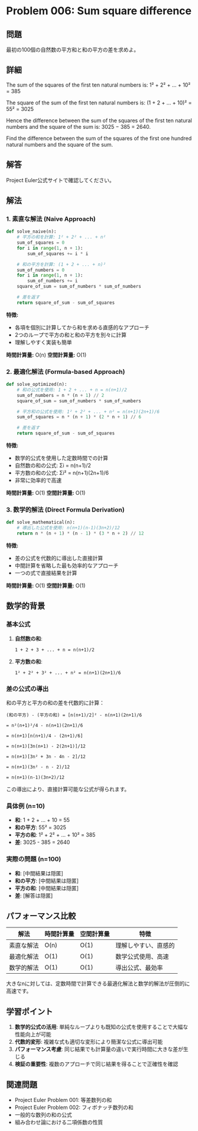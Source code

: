 # Problem 006: Sum square difference

## 問題
最初の100個の自然数の平方和と和の平方の差を求めよ。

## 詳細
The sum of the squares of the first ten natural numbers is:
1² + 2² + ... + 10² = 385

The square of the sum of the first ten natural numbers is:
(1 + 2 + ... + 10)² = 55² = 3025

Hence the difference between the sum of the squares of the first ten natural numbers and the square of the sum is: 3025 − 385 = 2640.

Find the difference between the sum of the squares of the first one hundred natural numbers and the square of the sum.

## 解答

Project Euler公式サイトで確認してください。

## 解法

### 1. 素直な解法 (Naive Approach)
```python
def solve_naive(n):
    # 平方の和を計算: 1² + 2² + ... + n²
    sum_of_squares = 0
    for i in range(1, n + 1):
        sum_of_squares += i * i

    # 和の平方を計算: (1 + 2 + ... + n)²
    sum_of_numbers = 0
    for i in range(1, n + 1):
        sum_of_numbers += i
    square_of_sum = sum_of_numbers * sum_of_numbers

    # 差を返す
    return square_of_sum - sum_of_squares
```

**特徴:**
- 各項を個別に計算してから和を求める直感的なアプローチ
- 2つのループで平方の和と和の平方を別々に計算
- 理解しやすく実装も簡単

**時間計算量:** O(n)
**空間計算量:** O(1)

### 2. 最適化解法 (Formula-based Approach)
```python
def solve_optimized(n):
    # 和の公式を使用: 1 + 2 + ... + n = n(n+1)/2
    sum_of_numbers = n * (n + 1) // 2
    square_of_sum = sum_of_numbers * sum_of_numbers

    # 平方和の公式を使用: 1² + 2² + ... + n² = n(n+1)(2n+1)/6
    sum_of_squares = n * (n + 1) * (2 * n + 1) // 6

    # 差を返す
    return square_of_sum - sum_of_squares
```

**特徴:**
- 数学的公式を使用した定数時間での計算
- 自然数の和の公式: Σi = n(n+1)/2
- 平方数の和の公式: Σi² = n(n+1)(2n+1)/6
- 非常に効率的で高速

**時間計算量:** O(1)
**空間計算量:** O(1)

### 3. 数学的解法 (Direct Formula Derivation)
```python
def solve_mathematical(n):
    # 導出した公式を使用: n(n+1)(n-1)(3n+2)/12
    return n * (n + 1) * (n - 1) * (3 * n + 2) // 12
```

**特徴:**
- 差の公式を代数的に導出した直接計算
- 中間計算を省略した最も効率的なアプローチ
- 一つの式で直接結果を計算

**時間計算量:** O(1)
**空間計算量:** O(1)

## 数学的背景

### 基本公式
1. **自然数の和**:
   ```
   1 + 2 + 3 + ... + n = n(n+1)/2
   ```

2. **平方数の和**:
   ```
   1² + 2² + 3² + ... + n² = n(n+1)(2n+1)/6
   ```

### 差の公式の導出
和の平方と平方の和の差を代数的に計算：

```
(和の平方) - (平方の和) = [n(n+1)/2]² - n(n+1)(2n+1)/6

= n²(n+1)²/4 - n(n+1)(2n+1)/6

= n(n+1)[n(n+1)/4 - (2n+1)/6]

= n(n+1)[3n(n+1) - 2(2n+1)]/12

= n(n+1)[3n² + 3n - 4n - 2]/12

= n(n+1)(3n² - n - 2)/12

= n(n+1)(n-1)(3n+2)/12
```

この導出により、直接計算可能な公式が得られます。

### 具体例 (n=10)
- **和**: 1 + 2 + ... + 10 = 55
- **和の平方**: 55² = 3025
- **平方の和**: 1² + 2² + ... + 10² = 385
- **差**: 3025 - 385 = 2640

### 実際の問題 (n=100)
- **和**: [中間結果は隠匿]
- **和の平方**: [中間結果は隠匿]
- **平方の和**: [中間結果は隠匿]
- **差**: [解答は隠匿]

## パフォーマンス比較

| 解法 | 時間計算量 | 空間計算量 | 特徴 |
|------|-----------|-----------|------|
| 素直な解法 | O(n) | O(1) | 理解しやすい、直感的 |
| 最適化解法 | O(1) | O(1) | 数学公式使用、高速 |
| 数学的解法 | O(1) | O(1) | 導出公式、最効率 |

大きなnに対しては、定数時間で計算できる最適化解法と数学的解法が圧倒的に高速です。

## 学習ポイント

1. **数学的公式の活用**: 単純なループよりも既知の公式を使用することで大幅な性能向上が可能
2. **代数的変形**: 複雑な式も適切な変形により簡潔な公式に導出可能
3. **パフォーマンス考慮**: 同じ結果でも計算量の違いで実行時間に大きな差が生じる
4. **検証の重要性**: 複数のアプローチで同じ結果を得ることで正確性を確認

## 関連問題
- Project Euler Problem 001: 等差数列の和
- Project Euler Problem 002: フィボナッチ数列の和
- 一般的な数列の和の公式
- 組み合わせ論における二項係数の性質

